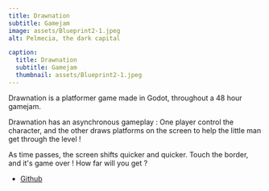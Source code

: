 ```yaml
---
title: Drawnation
subtitle: Gamejam
image: assets/Blueprint2-1.jpeg
alt: Pelmecia, the dark capital

caption:
  title: Drawnation
  subtitle: Gamejam
  thumbnail: assets/Blueprint2-1.jpeg
---
```


Drawnation is a platformer game made in Godot, throughout a 48 hour gamejam.

Drawnation has an asynchronous gameplay : One player control the character, and the other draws platforms on the screen to help the little man get through the level ! 

As time passes, the screen shifts quicker and quicker. Touch the border, and it's game over ! How far will you get ?

- [Github](https://github.com/polyedre/gamejamemmi)